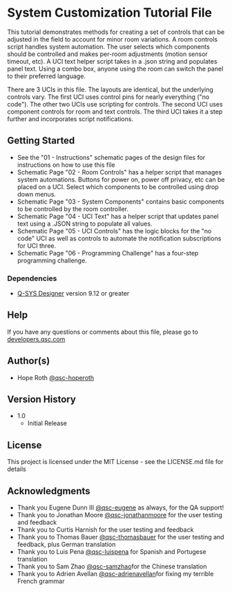 # System Customization Tutorial File

This tutorial demonstrates methods for creating a set of controls that can be adjusted in the field to account for minor room variations. A room controls script handles system automation. The user selects which components should be controlled and makes per-room adjustments (motion sensor timeout, etc). A UCI text helper script takes in a .json string and populates panel text. Using a combo box, anyone using the room can switch the panel to their preferred language.

There are 3 UCIs in this file. The layouts are identical, but the underlying controls vary. The first UCI uses control pins for nearly everything ("no code"). The other two UCIs use scripting for controls. The second UCI uses component controls for room and text controls. The third UCI takes it a step further and incorporates script notifications.

## Getting Started

- See the "01 - Instructions" schematic pages of the design files for instructions on how to use this file
- Schematic Page "02 - Room Controls" has a helper script that manages system automations. Buttons for power on, power off privacy, etc can be placed on a UCI. Select which components to be controlled using drop down menus.
- Schematic Page "03 - System Components" contains basic components to be controlled by the room controller.
- Schematic Page "04 - UCI Text" has a helper script that updates panel text using a .JSON string to populate all values.
- Schematic Page "05 - UCI Controls" has the logic blocks for the "no code" UCI as well as controls to automate the notification subscriptions for UCI three.
- Schematic Page "06 - Programming Challenge" has a four-step programming challenge.

### Dependencies

- [Q-SYS Designer](https://www.qsys.com/resources/software-and-firmware/q-sys-designer-software/) version 9.12 or greater

## Help

If you have any questions or comments about this file, please go to [developers.qsc.com](https://developers.qsc.com)

## Author(s)

- Hope Roth [@qsc-hoperoth](https://github.com/qsc-hoperoth)

## Version History

- 1.0
  - Initial Release

## License

This project is licensed under the MIT License - see the LICENSE.md file for details

## Acknowledgments

- Thank you Eugene Dunn III [@qsc-eugene](https://github.com/qsc-eugene) as always, for the QA support!
- Thank you to Jonathan Moore [@qsc-jonathanmoore](https://github.com/qsc-jonathanmoore) for the user testing and feedback
- Thank you to Curtis Harnish for the user testing and feedback
- Thank you to Thomas Bauer [@qsc-thomasbauer](https://github.com/qsc-thomasbauer) for the user testing and feedback, plus German translation
- Thank you to Luis Pena [@qsc-luispena](https://github.com/qsc-luispena) for Spanish and Portugese translation
- Thank you to Sam Zhao [@qsc-samzhao](https://github.com/qsc-samzhao)for the Chinese translation
- Thank you to Adrien Avellan [@qsc-adrienavellan](https://github.com/qsc-adrienavellan)for fixing my terrible French grammar

